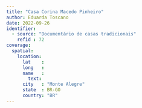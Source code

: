 ```yaml
---
title: "Casa Corina Macedo Pinheiro"
author: Eduarda Toscano
date: 2022-09-26
identifier:
  - source: "Documentário de casas tradicionais"
    refid : 72
coverage:
  spatial:
    location:
      lat    :
      long   :
      name   :
        text:
      city   : "Monte Alegre"
      state  : BR-GO
      country: "BR"
---
```


